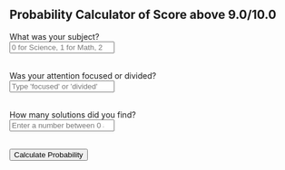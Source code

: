 <!DOCTYPE html>
<html lang="en">
<head>
<meta charset="UTF-8">
<meta name="viewport" content="width=device-width, initial-scale=1.0">
<title>Probability Calculator</title>
</head>
<body>

<h2>Probability Calculator of Score above 9.0/10.0</h2>

<div>
  <label for="subjectInput">What was your subject?</label><br>
  <input type="number" id="subjectInput" placeholder="0 for Science, 1 for Math, 2 for History, 3 for English"><br><br>

  <label for="attentionInput">Was your attention focused or divided?</label><br>
  <input type="text" id="attentionInput" placeholder="Type 'focused' or 'divided'"><br><br>

  <label for="solutionsInput">How many solutions did you find?</label><br>
  <input type="number" id="solutionsInput" placeholder="Enter a number between 0 and 4"><br><br>
</div>

<!-- Button to Calculate Probability -->
<div>
  <button onclick="calculateProbability()">Calculate Probability</button>
</div>

<!-- Display Probability -->
<div id="probabilityResult"></div>

<script>
function calculateProbability() {
  // Get inputs
  var subject = parseInt(document.getElementById("subjectInput").value);
  var attention = document.getElementById("attentionInput").value;
  var solutions = parseInt(document.getElementById("solutionsInput").value);

  // Validate inputs
  if (isNaN(subject) || isNaN(solutions) || (attention !== 'focused' && attention !== 'divided')) {
    alert("Please enter valid inputs.");
    return;
  }

  // Simulate calculation (replace with actual API call)
  var probability = Math.random() * 100; // Random probability between 0 and 100

  // Display result
  var resultElement = document.getElementById("probabilityResult");
  resultElement.innerHTML = "Probability of getting a score above 9.0: " + probability.toFixed(2) + "%";
}
</script>

</body>
</html>
